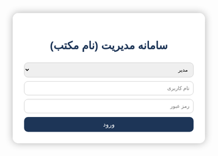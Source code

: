 
<html lang="fa" dir="rtl">
<head>
  <meta charset="UTF-8">
  <title>سامانه مدیریت مکتب افغان</title>
  <link href="https://fonts.googleapis.com/css2?family=Vazirmatn&display=swap" rel="stylesheet">
  <style>
    * {
      font-family: 'Vazirmatn', sans-serif;
    }
    body {
      background: url('https://images.unsplash.com/photo-1577896851231-70ef18881754?ixlib=rb-4.0.3&auto=format&fit=crop&w=1350&q=80') no-repeat center center fixed;
      background-size: cover;
      margin: 0;
      display: flex;
      justify-content: center;
      align-items: center;
      min-height: 100vh;
    }
    .container, .admin-panel, .teacher-panel, .parent-panel {
      background-color: rgba(255,255,255,0.95);
      border-radius: 15px;
      padding: 30px;
      width: 90%;
      max-width: 600px;
      box-shadow: 0 0 20px rgba(0,0,0,0.3);
      text-align: center;
    }
    h1, h2, h3 {
      color: #1d3557;
    }
    input, select, textarea {
      width: 100%;
      padding: 10px;
      margin-top: 10px;
      border-radius: 10px;
      border: 1px solid #ccc;
      box-sizing: border-box;
    }
    button {
      width: 100%;
      padding: 10px;
      background-color: #1d3557;
      color: white;
      border: none;
      border-radius: 10px;
      margin-top: 10px;
      font-size: 16px;
      cursor: pointer;
      transition: background-color 0.3s;
    }
    button:hover {
      background-color: #0d1c34;
    }
    .hidden {
      display: none;
    }
    .record {
      background: #f8f9fa;
      border: 1px solid #ccc;
      border-radius: 8px;
      padding: 10px;
      margin-top: 10px;
      text-align: right;
    }
  </style>
</head>
<body>
  <div class="container" id="login-panel">
    <h1>سامانه مدیریت (نام مکتب)</h1>
    <select id="userTypeSelect">
      <option value="admin">مدیر</option>
      <option value="teacher">معلم</option>
      <option value="parent">والدین</option>
    </select>
    <input type="text" id="username" placeholder="نام کاربری">
    <input type="password" id="password" placeholder="رمز عبور">
    <button onclick="handleLogin()">ورود</button>
  </div>

  <div class="admin-panel hidden" id="admin-panel">
    <h2>پنل مدیریت</h2>
    <h3>افزودن معلم</h3>
    <input type="text" id="teacherUser" placeholder="نام کاربری معلم">
    <input type="password" id="teacherPass" placeholder="رمز عبور معلم">
    <button onclick="registerSpecificUser('teacher')">ثبت معلم</button>
    <h3>افزودن والد</h3>
    <input type="text" id="parentUser" placeholder="نام کاربری والد">
    <input type="password" id="parentPass" placeholder="رمز عبور والد">
    <button onclick="registerSpecificUser('parent')">ثبت والد</button>
    <button onclick="logout()">خروج</button>
  </div>

  <div class="teacher-panel hidden" id="teacher-panel">
    <h2>پنل معلم</h2>
    <input type="text" id="studentName" placeholder="نام شاگرد">
    <input type="text" id="studentFather" placeholder="نام پدر شاگرد">
    <select id="grade">
      <option disabled selected>انتخاب صنف</option>
      <script>
        for(let i=1; i<=10; i++) {
          document.write(`<option value="${i}الف">صنف ${i} الف</option><option value="${i}ب">صنف ${i} ب</option>`);
        }
      </script>
    </select>
    <input type="text" id="subject" placeholder="مضمون">
    <select id="performance">
      <option value="عالی">عالی</option>
      <option value="متوسط">متوسط</option>
      <option value="ضعیف">ضعیف</option>
    </select>
    <textarea id="extraNote" placeholder="توضیحات اضافی"></textarea>
    <input type="date" id="recordDate">
    <button onclick="submitStudentData()">ثبت آمار</button>
    <div id="teacherRecords"></div>
    <button onclick="logout()">خروج</button>
  </div>

  <div class="parent-panel hidden" id="parent-panel">
    <h2>پنل والدین</h2>
    <div id="studentInfo"></div>
    <button onclick="logout()">خروج</button>
  </div>

  <script>
    let users = JSON.parse(localStorage.getItem("users")) || {
      admin: { "مدیر": "1234" },
      teacher: {},
      parent: {}
    };
    let studentRecords = JSON.parse(localStorage.getItem("records")) || [];
    let currentUser = null;
    let currentRole = null;

    function saveData() {
      localStorage.setItem("users", JSON.stringify(users));
      localStorage.setItem("records", JSON.stringify(studentRecords));
    }

    function handleLogin() {
      const username = document.getElementById("username").value.trim();
      const password = document.getElementById("password").value.trim();
      const userType = document.getElementById("userTypeSelect").value;
      if (users[userType][username] === password) {
        currentUser = username;
        currentRole = userType;
        document.getElementById("login-panel").classList.add("hidden");
        document.getElementById(`${userType}-panel`).classList.remove("hidden");
        if (userType === "parent") showStudentInfo();
        if (userType === "teacher") showTeacherRecords();
        document.getElementById("username").value = "";
        document.getElementById("password").value = "";
      } else {
        alert("اطلاعات ورود نادرست است.");
      }
    }

    function registerSpecificUser(role) {
      const username = document.getElementById(`${role}User`).value.trim();
      const password = document.getElementById(`${role}Pass`).value.trim();
      if (!username || !password) return alert("تمام فیلدها الزامی است.");
      users[role][username] = password;
      saveData();
      document.getElementById(`${role}User`).value = "";
      document.getElementById(`${role}Pass`).value = "";
      alert("کاربر با موفقیت ثبت شد.");
    }

    function submitStudentData() {
      const record = {
        name: document.getElementById("studentName").value,
        father: document.getElementById("studentFather").value,
        grade: document.getElementById("grade").value,
        subject: document.getElementById("subject").value,
        performance: document.getElementById("performance").value,
        note: document.getElementById("extraNote").value,
        date: document.getElementById("recordDate").value,
        parent: document.getElementById("studentFather").value
      };
      if (!record.name || !record.father || !record.grade || !record.subject) {
        return alert("تمام فیلدهای الزامی را پر کنید.");
      }
      studentRecords.push(record);
      saveData();
      showTeacherRecords();
      document.getElementById("studentName").value = "";
      document.getElementById("studentFather").value = "";
      document.getElementById("grade").selectedIndex = 0;
      document.getElementById("subject").value = "";
      document.getElementById("performance").value = "عالی";
      document.getElementById("extraNote").value = "";
      document.getElementById("recordDate").value = "";
    }

    function showTeacherRecords() {
      const div = document.getElementById("teacherRecords");
      const names = studentRecords.map(r => r.name);
      div.innerHTML = '<h3>شاگردان ثبت شده:</h3>' + [...new Set(names)].map(n => `<p>👨‍🎓 ${n}</p>`).join('');
    }

    function showStudentInfo() {
      const div = document.getElementById("studentInfo");
      const records = studentRecords.filter(r => r.parent === currentUser);
      if (records.length === 0) {
        div.innerHTML = "<p>آمار برای فرزند شما ثبت نشده است.</p>";
        return;
      }
      div.innerHTML = records.map(r => `
        <div class="record">
          <p><strong>نام:</strong> ${r.name}</p>
          <p><strong>نام پدر:</strong> ${r.father}</p>
          <p><strong>صنف:</strong> ${r.grade}</p>
          <p><strong>مضمون:</strong> ${r.subject}</p>
          <p><strong>وضعیت:</strong> ${r.performance}</p>
          <p><strong>تاریخ:</strong> ${r.date}</p>
          <p><strong>توضیحات:</strong> ${r.note}</p>
        </div>
      `).join('');
    }

    function logout() {
      ["admin-panel", "teacher-panel", "parent-panel"].forEach(p => document.getElementById(p).classList.add("hidden"));
      document.getElementById("login-panel").classList.remove("hidden");
      currentUser = null;
      currentRole = null;
      document.getElementById("username").value = "";
      document.getElementById("password").value = "";
    }
  </script>
</body>
</html>

